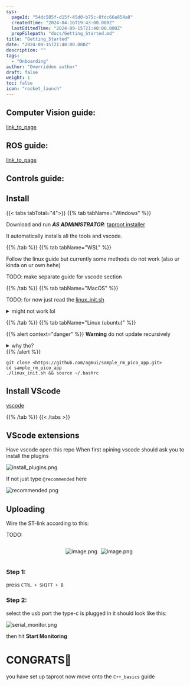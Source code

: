 ```yaml
---
sys:
  pageId: "54dc585f-d15f-45d0-b75c-8fdc66a854a8"
  createdTime: "2024-04-16T19:43:00.000Z"
  lastEditedTime: "2024-09-15T21:40:00.000Z"
  propFilepath: "docs/Getting_Started.md"
title: "Getting_Started"
date: "2024-09-15T21:40:00.000Z"
description: ""
tags:
  - "Onboarding"
author: "Overridden author"
draft: false
weight: 1
toc: false
icon: "rocket_launch"
---
```


## Computer Vision guide:

[link_to_page](86d45bc0-388b-4d26-8848-44f255f73d0e)

## ROS guide:

[link_to_page](3c76c1de-ec8f-46d6-8b0a-294005edc2d5)

## Controls guide:

## Install

{{< tabs tabTotal="4">}}
{{% tab tabName="Windows" %}}

Download and run _**AS ADMINISTRATOR**_: [taproot installer](https://github.com/Thornbots/TeachingFreshies/releases/tag/1.0)

It automatically installs all the tools and vscode.

{{% /tab %}}
{{% tab tabName="WSL" %}}

Follow the linux guide but currently some methods do not work (also ur kinda on ur own hehe)

TODO: make separate guide for vscode section

{{% /tab %}}
{{% tab tabName="MacOS" %}}

TODO: for now just read the [linux_init.sh](https://github.com/agmui/sample_rm_pico_app/blob/main/linux_init.sh)

<details>
<summary>might not work lol</summary>

`brew install libusb pkg-config`

Next install: [vscode](https://code.visualstudio.com/Download)

</details>

{{% /tab %}}
{{% tab tabName="Linux (ubuntu)" %}}

{{% alert context="danger" %}}
**Warning** do not update recursively
<details>
<summary>why tho?</summary>
There are some submodules that may go on for a while (like tinyusb) and I highly
recommend you don't need to get them.
If you want to see what submodules I update just look in `linux_init.sh`
</details>
{{% /alert %}}

```shell
git clone <https://github.com/agmui/sample_rm_pico_app.git>
cd sample_rm_pico_app
./linux_init.sh && source ~/.bashrc
```

## Install VScode

[vscode](https://code.visualstudio.com/Download)

{{% /tab %}}
{{< /tabs >}}

## VScode extensions

Have vscode open this repo
When first opining vscode should ask you to install the plugins

![install_plugins.png](https://prod-files-secure.s3.us-west-2.amazonaws.com/d518164a-d88e-44d1-a4ee-3adb3bd8bce0/89bd30f0-1825-4e77-867b-0a41ce370880/install_plugins.png?X-Amz-Algorithm=AWS4-HMAC-SHA256&X-Amz-Content-Sha256=UNSIGNED-PAYLOAD&X-Amz-Credential=ASIAZI2LB4662U5LJ3ZE%2F20250309%2Fus-west-2%2Fs3%2Faws4_request&X-Amz-Date=20250309T060833Z&X-Amz-Expires=3600&X-Amz-Security-Token=IQoJb3JpZ2luX2VjECUaCXVzLXdlc3QtMiJGMEQCICiac81YzlkyfKHDmJF%2B1TsSVm0mO58%2Fvw%2FuszeVE1e5AiBxdvs00inWjn5yKSZbX%2FMDKF6dIGJTu3fCia1noB3y4Cr%2FAwhuEAAaDDYzNzQyMzE4MzgwNSIMBVWESc8lSyjYrb1pKtwD3MSnJZ9mBT9EvlYd7lTdoMicTDyuuR7IE5%2BgrMTnw5Zb%2BlJUHCGnLAbmY2N5L5pw7RZhJVf2OZJ0xv2czHx59Fd22%2BIu6uOVzjTcrEa%2Bg%2Fh6qyrPXyePd9feHK0%2FVfoTyA8glz5ngKWO64gb1jZwffseCczwoIQrlJMYlXIR1OUS6x8wgXf4XYVgUlmVkF0KJOyu6xpeV5AUPOLwzKxefguRkguVhZwxchT2%2BeK5177seNUIB8vEjRsmmBacesCbJBhm7rQdh7K3eOfzlEsuai%2FwgDaB%2B8w9IzoZ1l9M2tq245hLEsruEyMHtEw75AbIV9Zt4T310iUApstAoKJFbcViAlZem5zLj9pU7%2FB26OMctx8QJ8hOA5QYHQpw6yazhr0S3HnFRp82mf24OfB9qeoMZ8UNYSU1OzBxhHMN%2Fl95FGNo2Md2brxBPaCbOneZBooDuknEEZ7474Md4MjatvjMpxadxtW9fnHGywedGC5JoBXebyoqk4%2FKzzAs8fUgykK2qSTkrl8caPaH6yxz8jMRv50ZFkEq5h%2BA%2FomfGLBSTgP3UtFABZKxEO7nr4ujbPmx043bMISJhiLcpcQn6jCva7iznHRQunJJyaiXHobe01OkHafhBU%2F4SKUwtci0vgY6pgEVYwQJKtfYNoAZbMgvwqfNlrhOmhhLr5pd6lkKYhH%2BKSYlOVxOdY0ZHTHcKPtmu7UtnVdj15wAzbtQN1C%2FM3X1tyG9vUh9pLqDAQoz6ghBKnarwQGu4l97W0FklIYWh0zhXH3mDhzfA6I1Ak04vemJbi3pX6aeU1uTVp%2FjH6sYrEO9T4HYLQPFtnG7%2FH3%2FkCBadrdhfgFI1j3u9H4Jf%2BnGZwLxSozS&X-Amz-Signature=deb07591a4daec6b3fcda8b6d0f90163cf487ade3c15617ad30597f1f7bf7cbb&X-Amz-SignedHeaders=host&x-id=GetObject)

If not just type `@recommended` here  

![recommended.png](https://prod-files-secure.s3.us-west-2.amazonaws.com/d518164a-d88e-44d1-a4ee-3adb3bd8bce0/61e661e9-5d85-4dfc-be0d-8d2097a5e793/recommended.png?X-Amz-Algorithm=AWS4-HMAC-SHA256&X-Amz-Content-Sha256=UNSIGNED-PAYLOAD&X-Amz-Credential=ASIAZI2LB4662U5LJ3ZE%2F20250309%2Fus-west-2%2Fs3%2Faws4_request&X-Amz-Date=20250309T060833Z&X-Amz-Expires=3600&X-Amz-Security-Token=IQoJb3JpZ2luX2VjECUaCXVzLXdlc3QtMiJGMEQCICiac81YzlkyfKHDmJF%2B1TsSVm0mO58%2Fvw%2FuszeVE1e5AiBxdvs00inWjn5yKSZbX%2FMDKF6dIGJTu3fCia1noB3y4Cr%2FAwhuEAAaDDYzNzQyMzE4MzgwNSIMBVWESc8lSyjYrb1pKtwD3MSnJZ9mBT9EvlYd7lTdoMicTDyuuR7IE5%2BgrMTnw5Zb%2BlJUHCGnLAbmY2N5L5pw7RZhJVf2OZJ0xv2czHx59Fd22%2BIu6uOVzjTcrEa%2Bg%2Fh6qyrPXyePd9feHK0%2FVfoTyA8glz5ngKWO64gb1jZwffseCczwoIQrlJMYlXIR1OUS6x8wgXf4XYVgUlmVkF0KJOyu6xpeV5AUPOLwzKxefguRkguVhZwxchT2%2BeK5177seNUIB8vEjRsmmBacesCbJBhm7rQdh7K3eOfzlEsuai%2FwgDaB%2B8w9IzoZ1l9M2tq245hLEsruEyMHtEw75AbIV9Zt4T310iUApstAoKJFbcViAlZem5zLj9pU7%2FB26OMctx8QJ8hOA5QYHQpw6yazhr0S3HnFRp82mf24OfB9qeoMZ8UNYSU1OzBxhHMN%2Fl95FGNo2Md2brxBPaCbOneZBooDuknEEZ7474Md4MjatvjMpxadxtW9fnHGywedGC5JoBXebyoqk4%2FKzzAs8fUgykK2qSTkrl8caPaH6yxz8jMRv50ZFkEq5h%2BA%2FomfGLBSTgP3UtFABZKxEO7nr4ujbPmx043bMISJhiLcpcQn6jCva7iznHRQunJJyaiXHobe01OkHafhBU%2F4SKUwtci0vgY6pgEVYwQJKtfYNoAZbMgvwqfNlrhOmhhLr5pd6lkKYhH%2BKSYlOVxOdY0ZHTHcKPtmu7UtnVdj15wAzbtQN1C%2FM3X1tyG9vUh9pLqDAQoz6ghBKnarwQGu4l97W0FklIYWh0zhXH3mDhzfA6I1Ak04vemJbi3pX6aeU1uTVp%2FjH6sYrEO9T4HYLQPFtnG7%2FH3%2FkCBadrdhfgFI1j3u9H4Jf%2BnGZwLxSozS&X-Amz-Signature=f89b7fc180c2b56c294611b607277d96890e3dfd7a37defb3470942504ffa747&X-Amz-SignedHeaders=host&x-id=GetObject)

## Uploading

Wire the ST-link according to this:

TODO:

<div style="display: flex;flex-direction: row; column-gap:10px; max-width: 630px;justify-content: center;">
<div>

![image.png](https://prod-files-secure.s3.us-west-2.amazonaws.com/d518164a-d88e-44d1-a4ee-3adb3bd8bce0/210ecb78-1116-4d7b-b9b7-2292f66fa2c2/image.png?X-Amz-Algorithm=AWS4-HMAC-SHA256&X-Amz-Content-Sha256=UNSIGNED-PAYLOAD&X-Amz-Credential=ASIAZI2LB466QNEIKUQK%2F20250309%2Fus-west-2%2Fs3%2Faws4_request&X-Amz-Date=20250309T060836Z&X-Amz-Expires=3600&X-Amz-Security-Token=IQoJb3JpZ2luX2VjECUaCXVzLXdlc3QtMiJHMEUCIQCgUpaUpHfr14M1evgCaU7GjOmUiYSuxCsaGj4TOzO5DgIgG3gyDjo1NjAUtooTBvpkvFc4m3HI131%2F%2FzN3aepoZQwq%2FwMIbhAAGgw2Mzc0MjMxODM4MDUiDHzHF8qngNLjg0taPCrcAxTeQIh9RVzzVGO1RWiqysXYfvDlvwHA3vyaFyBKqEgnQZZxZeUdi6jEPZ8K8b7iQ4q4G%2B5LOu1yXV79CiN7MR6O%2FY3KuJwo4DNKGwUIJUxgD2QuEvfDDo4b5kgobNfyiVkhqtX2wyxv7pyfr3%2FFqnOeN%2BFqmDUYTYhrCUBvfhLCzlClIJTbHA0%2FZfh9CDI7RymPudFe6tOCRCB65C%2BAYvKcMxYFfTf%2FdyR4MRz6nbKKNCG%2Fi1VibYycS3xW9BlWVsXg6GgQrBsMwUaNM9zu%2BSw6loX26v%2BGFsI7kKxRHUd6X64v6xNqNe2FbiHEALDz2zS2%2F8leTcSWczbwPzyO17wDFZ%2FF20b9X%2B4AqixO7f8uT41oN6SqQ2xdNA93P9t7GmODQjKW21uvfimeWnpb1gc%2B4hG85s%2FxcnO5ZnfYwHSGKgHWp2gOizBFCTGLxKYbsdDPgaDlOdSWXP2%2F%2B6Bkz2Ts%2FDA5NEZNA%2BUUzsDo%2FVU6FUAs0lr542L7%2BTziit8PMI8M1%2FsZVPRIMvEp2btnMep317ANF9nXPaS6Rt5QYK%2FYrj5O41PsJYPzAm8E1Dw4za%2FPV3ZQUo2MkxcqLquZ1zSChg3f4QgZdTdb83aXJ0aLrSAMIHbpjRuNh37tMNfHtL4GOqUB%2BdmHaPlH4q8VxjgNbPg%2F7B1GeT7Z3UnJFE5jCXLx7OInK5gC1ojZvUiAjwmBb8MBNQ8WIh4bB%2FF0udbEUG8mOlyBdm74rAMs39V1KjbkqdyKKnod5b8XNOsTTOCB1WSq4SLNgV6saPyb291J4pUlIhCzcc7G0WKaBrxmvx5uwlvnFn250VhLKnG1UOqvH%2FDgrkJLRmC0uZJbi0aRrO%2FB2XA8ndzL&X-Amz-Signature=ca195bfa6cb65bd1eb96572dc8f986958af16ec962450f1924a5904e57f5e816&X-Amz-SignedHeaders=host&x-id=GetObject)

</div>
<div>

![image.png](https://prod-files-secure.s3.us-west-2.amazonaws.com/d518164a-d88e-44d1-a4ee-3adb3bd8bce0/33a0fd0f-8ca6-4a86-8e09-26e95ded1fff/image.png?X-Amz-Algorithm=AWS4-HMAC-SHA256&X-Amz-Content-Sha256=UNSIGNED-PAYLOAD&X-Amz-Credential=ASIAZI2LB466S2RAXIL3%2F20250309%2Fus-west-2%2Fs3%2Faws4_request&X-Amz-Date=20250309T060836Z&X-Amz-Expires=3600&X-Amz-Security-Token=IQoJb3JpZ2luX2VjECUaCXVzLXdlc3QtMiJHMEUCICgvk5fy8cyMc6pQazOL4jmpr6M1Kvn5gtDGnkY0%2BYrwAiEAhk0sZLgc%2BAPxEJTb9pffeO26Ab11D97OO4iOnYE2j7Iq%2FwMIbhAAGgw2Mzc0MjMxODM4MDUiDK5ctyF1P54St9JDLyrcA8LFvZyrlagaJyILKiwnonARGd45%2BWKtOe5yu68ruajE5sUrPqeSvFSOuS8Yti2JFmT4kMh%2F1MKCayY9MDtN3jVni05BzNOhUslMDMzwYYTkyuvMq%2BAvw0usc8xmanf%2F8tFadrE0v3o0M%2BQkB2VQCtVUYGLzIcXQFoDYubh8cH7HnDwoFDaT1rq7AIkgPvpxll7SKDABOE%2Bh3MXeKFhKLhYhDN8hOaqvGJs3iDYT3tj5bWROuWVIkq346jDxROvgRopPJBPHRP4M%2FKDT8oGy3lvovVg%2Fo5joXrSYAX3UoKHSbEtxM%2FvqSGa%2BJm1Wxkv6Ca27sd8GaJkzwHYatq%2BCb97YLY5RYq%2FRVo0M7TlZLI2ZMjrtgKME4G%2FuPYS4BHsBd5Mm9mSUvVa6B61u2ULbU84sgwaojhaTJMamZUTqU5wNMMc6EFu%2BajQ1XwbnrEyUuKQ31Weq3CYGN0P8%2FLifPQx53RwrdPHw5RG6jWCBjbJ9%2BQn%2BgN1%2FBqFaOCdSWNH4RJdGSHBc%2Bq5J%2FEMW4WaHNNCa9VdZnFThcqwFK6AAywMTF9C8qKHlnGFSeDAxSIGVx%2FNh3YlPWgG49tfprurtUd1v88s16I4y2gPg8P5gVJpJqjYH3GTImIJgtqsBMJbItL4GOqUBXWEglSMlKJFVvV%2FidT60NKE3Hj6F6hHS42zUgWlKAp%2BrCHvG85cqHYRQ5XPSh3S3lo1ZtK0Whm2nlL9nf4UqA3lEEq73wYazURokGxwVmisRIsb5UYDPAPe%2FN0uXmDrfJXeyV94yJH6kHcF4AcovXd%2FaJlt49A0IoFpqX39KN31o8O6UCysKqDKz4xD0MKJUc2GaOQgVZyldDV17HPC4I0a5%2BlC4&X-Amz-Signature=659562601de2b797ac70c6a2950a60738d9faa253fe4843fab9b1816ebbfce05&X-Amz-SignedHeaders=host&x-id=GetObject)

</div>
</div>

### Step 1:

press `CTRL + SHIFT + B`

### Step 2:

select the usb port the type-c is plugged in it should look like this:

![serial_monitor.png](https://prod-files-secure.s3.us-west-2.amazonaws.com/d518164a-d88e-44d1-a4ee-3adb3bd8bce0/f03f4774-05d4-4393-b6a0-d5efb6d315ab/serial_monitor.png?X-Amz-Algorithm=AWS4-HMAC-SHA256&X-Amz-Content-Sha256=UNSIGNED-PAYLOAD&X-Amz-Credential=ASIAZI2LB4662U5LJ3ZE%2F20250309%2Fus-west-2%2Fs3%2Faws4_request&X-Amz-Date=20250309T060833Z&X-Amz-Expires=3600&X-Amz-Security-Token=IQoJb3JpZ2luX2VjECUaCXVzLXdlc3QtMiJGMEQCICiac81YzlkyfKHDmJF%2B1TsSVm0mO58%2Fvw%2FuszeVE1e5AiBxdvs00inWjn5yKSZbX%2FMDKF6dIGJTu3fCia1noB3y4Cr%2FAwhuEAAaDDYzNzQyMzE4MzgwNSIMBVWESc8lSyjYrb1pKtwD3MSnJZ9mBT9EvlYd7lTdoMicTDyuuR7IE5%2BgrMTnw5Zb%2BlJUHCGnLAbmY2N5L5pw7RZhJVf2OZJ0xv2czHx59Fd22%2BIu6uOVzjTcrEa%2Bg%2Fh6qyrPXyePd9feHK0%2FVfoTyA8glz5ngKWO64gb1jZwffseCczwoIQrlJMYlXIR1OUS6x8wgXf4XYVgUlmVkF0KJOyu6xpeV5AUPOLwzKxefguRkguVhZwxchT2%2BeK5177seNUIB8vEjRsmmBacesCbJBhm7rQdh7K3eOfzlEsuai%2FwgDaB%2B8w9IzoZ1l9M2tq245hLEsruEyMHtEw75AbIV9Zt4T310iUApstAoKJFbcViAlZem5zLj9pU7%2FB26OMctx8QJ8hOA5QYHQpw6yazhr0S3HnFRp82mf24OfB9qeoMZ8UNYSU1OzBxhHMN%2Fl95FGNo2Md2brxBPaCbOneZBooDuknEEZ7474Md4MjatvjMpxadxtW9fnHGywedGC5JoBXebyoqk4%2FKzzAs8fUgykK2qSTkrl8caPaH6yxz8jMRv50ZFkEq5h%2BA%2FomfGLBSTgP3UtFABZKxEO7nr4ujbPmx043bMISJhiLcpcQn6jCva7iznHRQunJJyaiXHobe01OkHafhBU%2F4SKUwtci0vgY6pgEVYwQJKtfYNoAZbMgvwqfNlrhOmhhLr5pd6lkKYhH%2BKSYlOVxOdY0ZHTHcKPtmu7UtnVdj15wAzbtQN1C%2FM3X1tyG9vUh9pLqDAQoz6ghBKnarwQGu4l97W0FklIYWh0zhXH3mDhzfA6I1Ak04vemJbi3pX6aeU1uTVp%2FjH6sYrEO9T4HYLQPFtnG7%2FH3%2FkCBadrdhfgFI1j3u9H4Jf%2BnGZwLxSozS&X-Amz-Signature=090a24bfe93a67de2ba5df40c61e10132e30694bbd450be927c19850f52ed657&X-Amz-SignedHeaders=host&x-id=GetObject)

then hit **Start Monitoring**

# CONGRATS🎉

you have set up taproot now move onto the `C++_basics` guide

